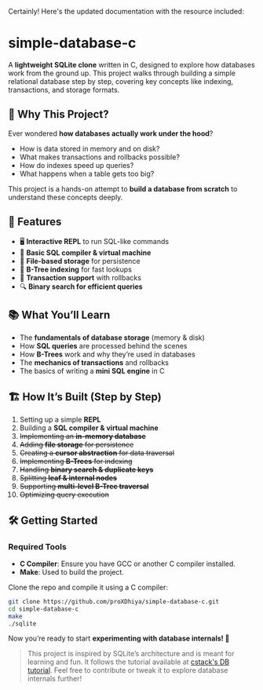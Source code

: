 Certainly! Here's the updated documentation with the resource included:

# simple-database-c

A **lightweight SQLite clone** written in C, designed to explore how databases work from the ground up. This project walks through building a simple relational database step by step, covering key concepts like indexing, transactions, and storage formats.

## 🚀 Why This Project?
Ever wondered **how databases actually work under the hood**?

- How is data stored in memory and on disk?
- What makes transactions and rollbacks possible?
- How do indexes speed up queries?
- What happens when a table gets too big?

This project is a hands-on attempt to **build a database from scratch** to understand these concepts deeply.

## 🔧 Features
- 🖥️ **Interactive REPL** to run SQL-like commands
- 📝 **Basic SQL compiler & virtual machine**
- 📂 **File-based storage** for persistence
- 🌳 **B-Tree indexing** for fast lookups
- 🔄 **Transaction support** with rollbacks
- 🔍 **Binary search for efficient queries**

## 📚 What You’ll Learn
- The **fundamentals of database storage** (memory & disk)
- How **SQL queries** are processed behind the scenes
- How **B-Trees** work and why they’re used in databases
- The **mechanics of transactions** and rollbacks
- The basics of writing a **mini SQL engine** in C

## 🏗️ How It’s Built (Step by Step)
1. Setting up a simple **REPL**
2. Building a **SQL compiler & virtual machine**
3. ~~Implementing an **in-memory database**~~
4. ~~Adding **file storage** for persistence~~
5. ~~Creating a **cursor abstraction** for data traversal~~
6. ~~Implementing **B-Trees** for indexing~~
7. ~~Handling **binary search & duplicate keys**~~
8. ~~Splitting **leaf & internal nodes**~~
9. ~~Supporting **multi-level B-Tree traversal**~~
10. ~~Optimizing query execution~~

## 🛠️ Getting Started
### Required Tools
- **C Compiler**: Ensure you have GCC or another C compiler installed.
- **Make**: Used to build the project.

Clone the repo and compile it using a C compiler:

```sh
git clone https://github.com/proXDhiya/simple-database-c.git
cd simple-database-c
make
./sqlite
```

Now you’re ready to start **experimenting with database internals! 🚀**

> This project is inspired by SQLite’s architecture and is meant for learning and fun. It follows the tutorial available at [cstack's DB tutorial](https://cstack.github.io/db_tutorial/). Feel free to contribute or tweak it to explore database internals further!
